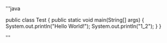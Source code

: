 '''java

public class Test {
	public static void main(String[] args) {
		System.out.println("Hello World!");
		System.out.println("1_2");
	}
}

'''